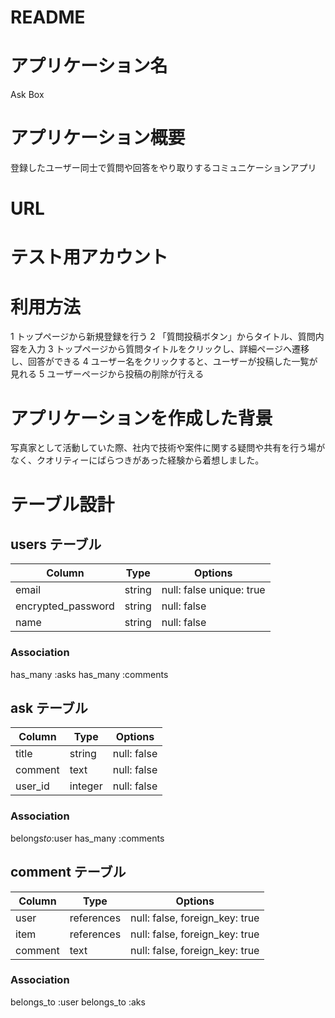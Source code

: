 # README

# アプリケーション名

Ask Box

# アプリケーション概要

登録したユーザー同士で質問や回答をやり取りするコミュニケーションアプリ

# URL

# テスト用アカウント

# 利用方法

1 トップページから新規登録を行う
2 「質問投稿ボタン」からタイトル、質問内容を入力
3 トップページから質問タイトルをクリックし、詳細ページへ遷移し、回答ができる
4 ユーザー名をクリックすると、ユーザーが投稿した一覧が見れる
5 ユーザーページから投稿の削除が行える

# アプリケーションを作成した背景

写真家として活動していた際、社内で技術や案件に関する疑問や共有を行う場がなく、クオリティーにばらつきがあった経験から着想しました。

# テーブル設計

## users テーブル

| Column             | Type   | Options                  |
| ------------------ | ------ | ------------------------ |
| email              | string | null: false unique: true |
| encrypted_password | string | null: false              |
| name               | string | null: false              |

### Association

has_many :asks
has_many :comments

## ask テーブル

| Column  | Type    | Options     |
| ------- | ------- | ----------- |
| title   | string  | null: false |
| comment | text    | null: false |
| user_id | integer | null: false |

### Association

belongs*to*:user
has_many :comments

## comment テーブル

| Column  | Type       | Options                        |
| ------- | ---------- | ------------------------------ |
| user    | references | null: false, foreign_key: true |
| item    | references | null: false, foreign_key: true |
| comment | text       | null: false, foreign_key: true |

### Association

belongs_to :user
belongs_to :aks
